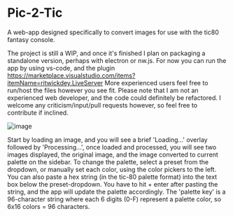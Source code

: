 # Pic-2-Tic
A web-app designed specifically to convert images for use with the tic80 fantasy console. 

The project is still a WIP, and once it's finished I plan on packaging a standalone version, perhaps with electron or nw.js.
For now you can run the app by using vs-code, and the plugin https://marketplace.visualstudio.com/items?itemName=ritwickdey.LiveServer
More experienced users feel free to run/host the files however you see fit. Please note that I am not an experienced web developer, and the code could definitely be refactored. I welcome any criticism/input/pull requests however, so feel free to contribute if inclined.

![image](https://user-images.githubusercontent.com/25288625/227027839-fca3cd29-7825-4be3-9474-2f851ca1612d.png)

Start by loading an image, and you will see a brief 'Loading...' overlay followed by 'Processing...', once loaded and processed, you will see two images displayed, the original image, and the image converted to current palette on the sidebar. To change the palette, select a preset from the dropdown, or manually set each color, using the color pickers to the left. You can also paste a hex string (in the tic-80 palette format) into the text box below the preset-dropdown. You have to hit + enter after pasting the string, and the app will update the palette accordingly. The 'palette key' is a 96-character string where each 6 digits (0-F) represent a palette color, so 6x16 colors = 96 characters.
